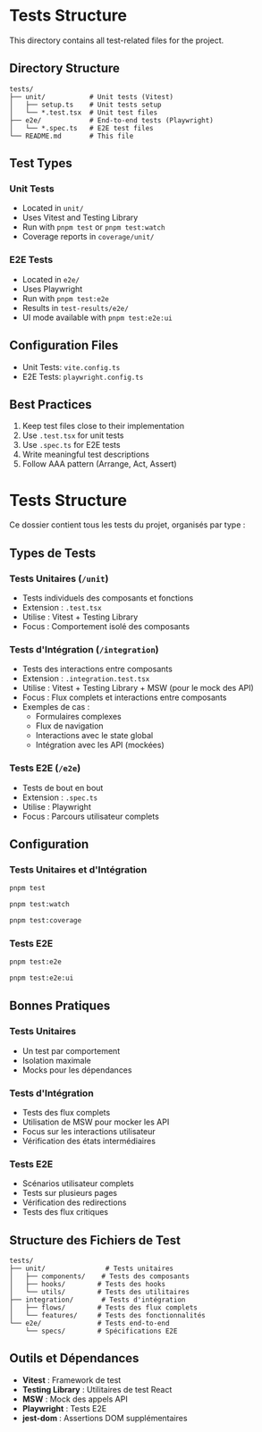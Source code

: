 # Tests Structure

This directory contains all test-related files for the project.

## Directory Structure

```
tests/
├── unit/           # Unit tests (Vitest)
│   ├── setup.ts    # Unit tests setup
│   └── *.test.tsx  # Unit test files
├── e2e/            # End-to-end tests (Playwright)
│   └── *.spec.ts   # E2E test files
└── README.md       # This file
```

## Test Types

### Unit Tests

- Located in `unit/`
- Uses Vitest and Testing Library
- Run with `pnpm test` or `pnpm test:watch`
- Coverage reports in `coverage/unit/`

### E2E Tests

- Located in `e2e/`
- Uses Playwright
- Run with `pnpm test:e2e`
- Results in `test-results/e2e/`
- UI mode available with `pnpm test:e2e:ui`

## Configuration Files

- Unit Tests: `vite.config.ts`
- E2E Tests: `playwright.config.ts`

## Best Practices

1. Keep test files close to their implementation
2. Use `.test.tsx` for unit tests
3. Use `.spec.ts` for E2E tests
4. Write meaningful test descriptions
5. Follow AAA pattern (Arrange, Act, Assert)

# Tests Structure

Ce dossier contient tous les tests du projet, organisés par type :

## Types de Tests

### Tests Unitaires (`/unit`)

- Tests individuels des composants et fonctions
- Extension : `.test.tsx`
- Utilise : Vitest + Testing Library
- Focus : Comportement isolé des composants

### Tests d'Intégration (`/integration`)

- Tests des interactions entre composants
- Extension : `.integration.test.tsx`
- Utilise : Vitest + Testing Library + MSW (pour le mock des API)
- Focus : Flux complets et interactions entre composants
- Exemples de cas :
  - Formulaires complexes
  - Flux de navigation
  - Interactions avec le state global
  - Intégration avec les API (mockées)

### Tests E2E (`/e2e`)

- Tests de bout en bout
- Extension : `.spec.ts`
- Utilise : Playwright
- Focus : Parcours utilisateur complets

## Configuration

### Tests Unitaires et d'Intégration

```bash
pnpm test
```

```bash
pnpm test:watch
```

```bash
pnpm test:coverage
```

### Tests E2E

```bash
pnpm test:e2e
```

```bash
pnpm test:e2e:ui
```

## Bonnes Pratiques

### Tests Unitaires

- Un test par comportement
- Isolation maximale
- Mocks pour les dépendances

### Tests d'Intégration

- Tests des flux complets
- Utilisation de MSW pour mocker les API
- Focus sur les interactions utilisateur
- Vérification des états intermédiaires

### Tests E2E

- Scénarios utilisateur complets
- Tests sur plusieurs pages
- Vérification des redirections
- Tests des flux critiques

## Structure des Fichiers de Test

```
tests/
├── unit/               # Tests unitaires
│   ├── components/    # Tests des composants
│   ├── hooks/        # Tests des hooks
│   └── utils/        # Tests des utilitaires
├── integration/       # Tests d'intégration
│   ├── flows/        # Tests des flux complets
│   └── features/     # Tests des fonctionnalités
└── e2e/              # Tests end-to-end
    └── specs/        # Spécifications E2E
```

## Outils et Dépendances

- **Vitest** : Framework de test
- **Testing Library** : Utilitaires de test React
- **MSW** : Mock des appels API
- **Playwright** : Tests E2E
- **jest-dom** : Assertions DOM supplémentaires
